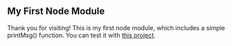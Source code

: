 ## My First Node Module

Thank you for visiting! This is my first node module, which includes a simple printMsg() function. You can test it with [this project](https://github.com/choricao/test_node_module).